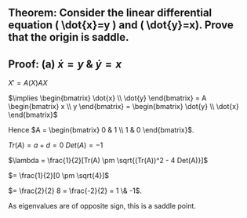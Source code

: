 ## Theorem: Consider the linear differential equation \( \dot{x}=y \) and \( \dot{y}=x). Prove that the origin is saddle.



## Proof: (a) $\dot{x} = y$ & $\dot{y} = x$

$X' = A(X)AX$

$\implies \begin{bmatrix} \dot{x} \\ \dot{y} \end{bmatrix} = A \begin{bmatrix} x \\ y \end{bmatrix} = \begin{bmatrix} \dot{y} \\ \dot{x} \end{bmatrix}$

Hence $A = \begin{bmatrix} 0 & 1 \\ 1 & 0 \end{bmatrix}$.

$Tr(A) = a + d = 0$
$Det(A) = -1$

$\lambda = \frac{1}{2}[Tr(A) \pm \sqrt{(Tr(A))^2 - 4 Det(A)}]$

$= \frac{1}{2}[0 \pm \sqrt{4}]$

$= \frac{2}{2} 8 = \frac{-2}{2} = 1  \& -1$.

As eigenvalues are of opposite sign, 
this is a saddle point. 
